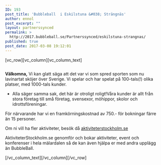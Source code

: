 ```yaml
---
ID: 193
post_title: 'Bubbleball  i Eskilstuna &#038; Strängnäs'
author: ennol
post_excerpt: ""
layout: partnerssynced
permalink: >
  http://2017.bubbleball.se/Partnerssynced/eskilstuna-strangnas/
published: true
post_date: 2017-03-08 19:12:01
---
```

[vc_row][vc_column][vc_column_text]
<div id="block_container_93208157" class="block_container h24_block_heading">
<div id="block_93208157">
<div class="big_heading_block">
<div id="block_93208157_text_content" class=""><img id="block_img_93208163" class="presentation_image_block_image" title="" src="http://h24-original.s3.amazonaws.com/183390/19110663-TeAom.jpg" alt="" /></div>
</div>
</div>
</div>
<div id="block_container_93208161" class="block_container presentation_image_block">
<div id="block_93208161">
<div class="h24_normal_text">
<div class="h24_image_block_align h24_image_block_align_left h24_image_block_radius_medium "><img id="block_img_93208161" class="presentation_image_block_image" title="" src="http://dst15js82dk7j.cloudfront.net/183390/53999703-dHrzM.jpg" alt="" /></div>
</div>
</div>
</div>
<div id="block_container_93208158" class="block_container standard_text_block text_block">
<div id="block_93208158">
<div id="block_93208158_text_content" class="text_content">

<strong>Välkomna,</strong>
Vi kan glatt säga att det var vi som spred sporten som nu lavinartat sköjer över Sverige.
Vi spelar och har spelat på 100-tals(!) olika platser, med 1000-tals kunder.
- Alla säger samma sak, det här är otroligt roligt!Våra kunder är allt från stora företag till små företag, svensexor, möhippor, skolor och idrottsföreningar.

För närvarande har vi en framkörningskostnad av 750.- för bokningar färre än 15 personer.

Om ni vill ha fler aktiviteter, besök då <a href="http://www.aktiviteterstockholm.se/" target="_blank" rel="noopener">aktiviteterstockholm.se</a>

AktiviteterStockholm.se genomför och bokar aktiviteter, event och konferenser i hela mälardalen så de kan även hjälpa er med andra upplägg än BubbleBall.

</div>
</div>
</div>
[/vc_column_text][/vc_column][/vc_row]